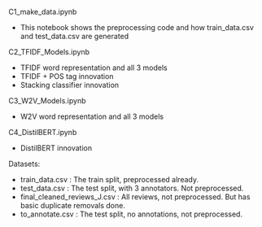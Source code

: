 C1_make_data.ipynb
- This notebook shows the preprocessing code and how train_data.csv and test_data.csv are generated

C2_TFIDF_Models.ipynb
- TFIDF word representation and all 3 models
- TFIDF + POS tag innovation
- Stacking classifier innovation

C3_W2V_Models.ipynb
- W2V word representation and all 3 models

C4_DistilBERT.ipynb
- DistilBERT innovation


Datasets:
- train_data.csv : The train split, preprocessed already.
- test_data.csv : The test split, with 3 annotators. Not preprocessed.
- final_cleaned_reviews_J.csv : All reviews, not preprocessed. But has basic duplicate removals done.
- to_annotate.csv : The test split, no annotations, not preprocessed.
